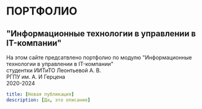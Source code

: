# ПОРТФОЛИО
## "Информационные технологии в управлении в IT-компании"

На этом сайте предсатвлено портфолио по модулю "Информационные технологии в управлении в IT-компании"\
студентки ИИТиТО Леонтьевой А. В.\
РГПУ им. А. И Герцена\
2020-2024

```yml
title: [Новая публикация]
description: [Да, это описание]
```
